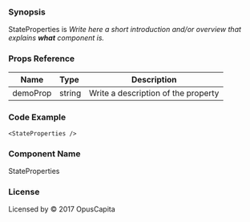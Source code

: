 ### Synopsis

StateProperties is 
*Write here a short introduction and/or overview that explains **what** component is.*

### Props Reference

| Name                           | Type                    | Description                                                 |
| ------------------------------ | :---------------------- | ----------------------------------------------------------- |
| demoProp                       | string                  | Write a description of the property                         | 


### Code Example

```
<StateProperties />
```

### Component Name

StateProperties

### License

Licensed by © 2017 OpusCapita

